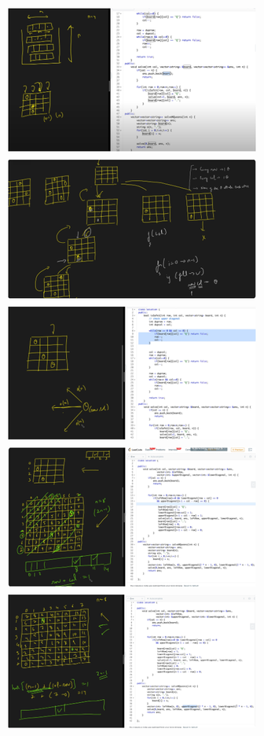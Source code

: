 <br>

<p align="center">
  <img src="./1.png" alt="image"/>
</p>
<p align="center">
  <img src="./2.png" alt="image"/>
</p>
<p align="center">
  <img src="./3.png" alt="image"/>
</p>
<p align="center">
  <img src="./4.png" alt="image"/>
</p>
<p align="center">
  <img src="./5.png" alt="image"/>
</p>

<br>